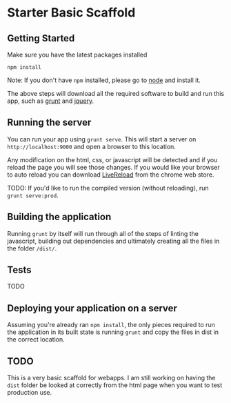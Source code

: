 # Starter Basic Scaffold

## Getting Started

Make sure you have the latest packages installed

```
npm install
```

Note: If you don't have `npm` installed, please go to
[node](http://nodejs.com) and install it.

The above steps will download all the required software to
build and run this app, such as [grunt](http://gruntjs.com)
and [jquery](http://jquery.com).

## Running the server

You can run your app using `grunt serve`. This will start a
server on `http://localhost:9000` and open a browser to this location.

Any modification on the html, css, or javascript will be detected
and if you reload the page you will see those changes.  If you would like your browser to auto reload you can download [LiveReload](https://chrome.google.com/webstore/detail/livereload/jnihajbhpnppcggbcgedagnkighmdlei) from the chrome web store.

TODO: If you'd like to run the compiled version (without reloading),
run `grunt serve:prod`.

## Building the application

Running `grunt` by itself will run through all of the steps of
linting the javascript, building out dependencies and ultimately
creating all the files in the folder `/dist/`.

## Tests

TODO

## Deploying your application on a server

Assuming you're already ran `npm install`, the only pieces
required to run the application in its built state is running
`grunt` and copy the files in dist in the correct location.

## TODO

This is a very basic scaffold for webapps.  I am still working
on having the `dist` folder be looked at correctly from the html page when you want to test production use.  
